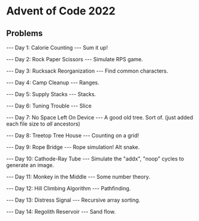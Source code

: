 # Advent of Code 2022

## Problems

--- Day 1: Calorie Counting ---
Sum it up!

--- Day 2: Rock Paper Scissors ---
Simulate RPS game.

--- Day 3: Rucksack Reorganization ---
Find common characters.

--- Day 4: Camp Cleanup ---
Ranges.

--- Day 5: Supply Stacks ---
Stacks.

--- Day 6: Tuning Trouble ---
Slice

--- Day 7: No Space Left On Device ---
A good old tree. Sort of. (just added each file size to _all_ ancestors)

--- Day 8: Treetop Tree House ---
Counting on a grid!

--- Day 9: Rope Bridge ---
Rope simulation! Alt snake.

--- Day 10: Cathode-Ray Tube ---
Simulate the "addx", "noop" cycles to generate an image.

--- Day 11: Monkey in the Middle ---
Some number theory.

--- Day 12: Hill Climbing Algorithm ---
Pathfinding.

--- Day 13: Distress Signal ---
Recursive array sorting.

--- Day 14: Regolith Reservoir ---
Sand flow.
